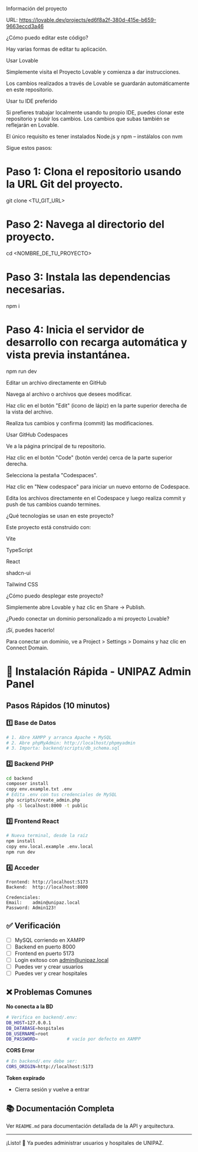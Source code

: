 Información del proyecto

URL: https://lovable.dev/projects/ed6f8a2f-380d-415e-b659-9663eccd3a46

¿Cómo puedo editar este código?

Hay varias formas de editar tu aplicación.

Usar Lovable

Simplemente visita el Proyecto Lovable y comienza a dar instrucciones.

Los cambios realizados a través de Lovable se guardarán automáticamente en este repositorio.

Usar tu IDE preferido

Si prefieres trabajar localmente usando tu propio IDE, puedes clonar este repositorio y subir los cambios. Los cambios que subas también se reflejarán en Lovable.

El único requisito es tener instalados Node.js y npm – instálalos con nvm

Sigue estos pasos:

# Paso 1: Clona el repositorio usando la URL Git del proyecto.
git clone <TU_GIT_URL>

# Paso 2: Navega al directorio del proyecto.
cd <NOMBRE_DE_TU_PROYECTO>

# Paso 3: Instala las dependencias necesarias.
npm i

# Paso 4: Inicia el servidor de desarrollo con recarga automática y vista previa instantánea.
npm run dev


Editar un archivo directamente en GitHub

Navega al archivo o archivos que desees modificar.

Haz clic en el botón "Edit" (icono de lápiz) en la parte superior derecha de la vista del archivo.

Realiza tus cambios y confirma (commit) las modificaciones.

Usar GitHub Codespaces

Ve a la página principal de tu repositorio.

Haz clic en el botón "Code" (botón verde) cerca de la parte superior derecha.

Selecciona la pestaña "Codespaces".

Haz clic en "New codespace" para iniciar un nuevo entorno de Codespace.

Edita los archivos directamente en el Codespace y luego realiza commit y push de tus cambios cuando termines.

¿Qué tecnologías se usan en este proyecto?

Este proyecto está construido con:

Vite

TypeScript

React

shadcn-ui

Tailwind CSS

¿Cómo puedo desplegar este proyecto?

Simplemente abre Lovable y haz clic en Share -> Publish.

¿Puedo conectar un dominio personalizado a mi proyecto Lovable?

¡Sí, puedes hacerlo!

Para conectar un dominio, ve a Project > Settings > Domains y haz clic en Connect Domain.

# 🚀 Instalación Rápida - UNIPAZ Admin Panel

## Pasos Rápidos (10 minutos)

### 1️⃣ Base de Datos
```bash
# 1. Abre XAMPP y arranca Apache + MySQL
# 2. Abre phpMyAdmin: http://localhost/phpmyadmin
# 3. Importa: backend/scripts/db_schema.sql
```

### 2️⃣ Backend PHP
```bash
cd backend
composer install
copy env.example.txt .env
# Edita .env con tus credenciales de MySQL
php scripts/create_admin.php
php -S localhost:8000 -t public
```

### 3️⃣ Frontend React
```bash
# Nueva terminal, desde la raíz
npm install
copy env.local.example .env.local
npm run dev
```

### 4️⃣ Acceder
```
Frontend: http://localhost:5173
Backend:  http://localhost:8000

Credenciales:
Email:    admin@unipaz.local
Password: Admin123!
```

## ✅ Verificación

- [ ] MySQL corriendo en XAMPP
- [ ] Backend en puerto 8000
- [ ] Frontend en puerto 5173
- [ ] Login exitoso con admin@unipaz.local
- [ ] Puedes ver y crear usuarios
- [ ] Puedes ver y crear hospitales

## ❌ Problemas Comunes

**No conecta a la BD**
```bash
# Verifica en backend/.env:
DB_HOST=127.0.0.1
DB_DATABASE=hospitales
DB_USERNAME=root
DB_PASSWORD=           # vacío por defecto en XAMPP
```

**CORS Error**
```bash
# En backend/.env debe ser:
CORS_ORIGIN=http://localhost:5173
```

**Token expirado**
- Cierra sesión y vuelve a entrar

## 📚 Documentación Completa

Ver `README.md` para documentación detallada de la API y arquitectura.

---

¡Listo! 🎉 Ya puedes administrar usuarios y hospitales de UNIPAZ.

